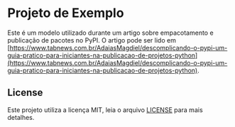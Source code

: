 # Projeto de Exemplo

Este é um modelo utilizado durante um artigo sobre empacotamento e publicação de pacotes no PyPI. O artigo pode ser lido em [https://www.tabnews.com.br/AdaiasMagdiel/descomplicando-o-pypi-um-guia-pratico-para-iniciantes-na-publicacao-de-projetos-python](https://www.tabnews.com.br/AdaiasMagdiel/descomplicando-o-pypi-um-guia-pratico-para-iniciantes-na-publicacao-de-projetos-python).

## License

Este projeto utiliza a licença MIT, leia o arquivo [LICENSE](LICENSE) para mais detalhes.

